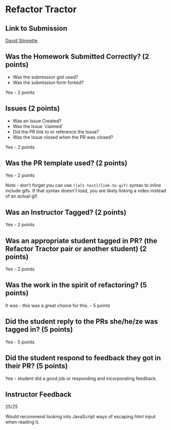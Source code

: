 # Refactor Tractor

## Link to Submission

[David Stinnette](https://github.com/dastinnette/idea-box2.0/pull/22)

## Was the Homework Submitted Correctly? (2 points)
  - Was the submission gist used?
  - Was the submission form forked?

Yes - 2 points

## Issues (2 points)
  - Was an Issue Created?
  - Was the Issue 'claimed'
  - Did the PR link to or reference the Issue?
  - Was the Issue closed when the PR was closed?

Yes - 2 points

## Was the PR template used? (2 points)

Yes - 2 points

Note - don't forget you can use `![alt-text](link-to-gif)` syntax to inline include gifs. If that syntax doesn't load, you are likely linking a video instead of an actual gif.

## Was an Instructor Tagged? (2 points)

Yes - 2 points

## Was an appropriate student tagged in PR? (the Refactor Tractor pair or another student) (2 points)

Yes - 2 points

## Was the work in the spirit of refactoring? (5 points)

It was - this was a great choice for this. - 5 points

## Did the student reply to the PRs she/he/ze was tagged in? (5 points)

Yes - 5 points

## Did the student respond to feedback they got in their PR? (5 points)

Yes - student did a good job or responding and incorporating feedback.

## Instructor Feedback

25/25

Would recommend looking into JavaScript ways of escaping html input when reading it.
